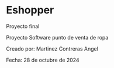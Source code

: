 # Eshopper
Proyecto final

Proyecto Software punto de venta de ropa

Creado por: Martinez Contreras Angel

Fecha: 28 de octubre de 2024
